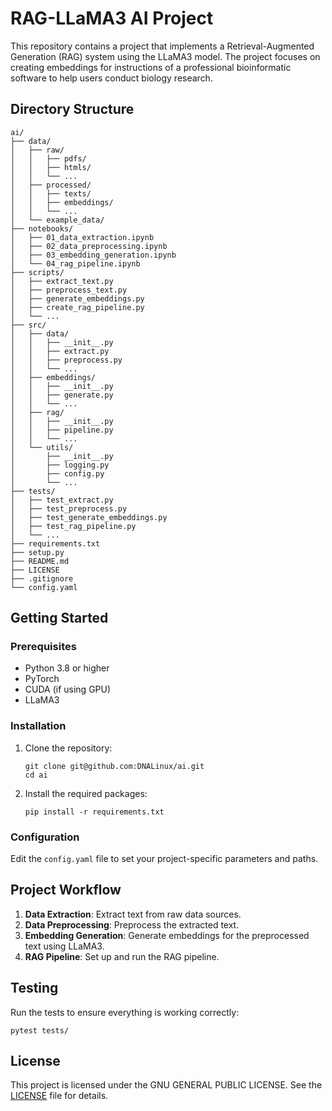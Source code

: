 # RAG-LLaMA3 AI Project

This repository contains a project that implements a Retrieval-Augmented Generation (RAG) system using the LLaMA3 model. The project focuses on creating embeddings for instructions of a professional bioinformatic software to help users conduct biology research.

## Directory Structure

```
ai/
├── data/
│   ├── raw/
│   │   ├── pdfs/
│   │   ├── htmls/
│   │   └── ...
│   ├── processed/
│   │   ├── texts/
│   │   ├── embeddings/
│   │   └── ...
│   └── example_data/
├── notebooks/
│   ├── 01_data_extraction.ipynb
│   ├── 02_data_preprocessing.ipynb
│   ├── 03_embedding_generation.ipynb
│   └── 04_rag_pipeline.ipynb
├── scripts/
│   ├── extract_text.py
│   ├── preprocess_text.py
│   ├── generate_embeddings.py
│   ├── create_rag_pipeline.py
│   └── ...
├── src/
│   ├── data/
│   │   ├── __init__.py
│   │   ├── extract.py
│   │   ├── preprocess.py
│   │   └── ...
│   ├── embeddings/
│   │   ├── __init__.py
│   │   ├── generate.py
│   │   └── ...
│   ├── rag/
│   │   ├── __init__.py
│   │   ├── pipeline.py
│   │   └── ...
│   └── utils/
│       ├── __init__.py
│       ├── logging.py
│       ├── config.py
│       └── ...
├── tests/
│   ├── test_extract.py
│   ├── test_preprocess.py
│   ├── test_generate_embeddings.py
│   ├── test_rag_pipeline.py
│   └── ...
├── requirements.txt
├── setup.py
├── README.md
├── LICENSE
├── .gitignore
└── config.yaml
```

## Getting Started

### Prerequisites

- Python 3.8 or higher
- PyTorch
- CUDA (if using GPU)
- LLaMA3

### Installation

1. Clone the repository:
   ```
   git clone git@github.com:DNALinux/ai.git
   cd ai
   ```

2. Install the required packages:
   ```
   pip install -r requirements.txt
   ```

### Configuration

Edit the `config.yaml` file to set your project-specific parameters and paths.

## Project Workflow

1. **Data Extraction**: Extract text from raw data sources.
2. **Data Preprocessing**: Preprocess the extracted text.
3. **Embedding Generation**: Generate embeddings for the preprocessed text using LLaMA3.
4. **RAG Pipeline**: Set up and run the RAG pipeline.

## Testing

Run the tests to ensure everything is working correctly:
```
pytest tests/
```

## License

This project is licensed under the GNU GENERAL PUBLIC LICENSE. See the [LICENSE](LICENSE) file for details.

